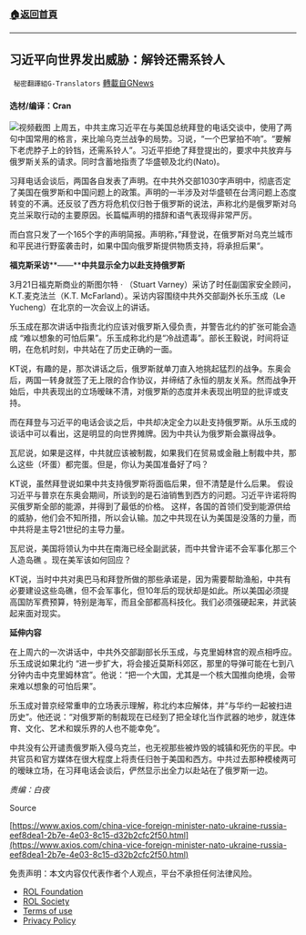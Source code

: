 ###  [:house:返回首頁](https://github.com/ourhimalayas/txt)
---


## 习近平向世界发出威胁：解铃还需系铃人
` 秘密翻譯組G-Translators` [轉載自GNews](https://gnews.org/zh-hans/2212457/)

#### 选材/编译：Cran
![](https://assets.gnews.org/wp-content/uploads/2022/03/16479795471.png)视频截图
上周五，中共主席习近平在与美国总统拜登的电话交谈中，使用了两句中国常用的格言，来比喻乌克兰战争的局势。习说，“一个巴掌拍不响”。“要解下老虎脖子上的铃铛，还需系铃人”。习近平拒绝了拜登提出的，要求中共放弃与俄罗斯关系的请求。同时含蓄地指责了华盛顿及北约(Nato)。

习拜电话会谈后，两国各自发表了声明。在中共外交部1030字声明中，彻底否定了美国在俄罗斯和中国问题上的政策。声明的一半涉及对华盛顿在台湾问题上态度转变的不满。还反驳了西方将危机仅归咎于俄罗斯的说法，声称北约是俄罗斯对乌克兰采取行动的主要原因。长篇幅声明的措辞和语气表现得非常严厉。

而白宫只发了一个165个字的声明简报。声明称，”拜登说，在俄罗斯对乌克兰城市和平民进行野蛮袭击时，如果中国向俄罗斯提供物质支持，将承担后果“。

**福克斯采访****——****中共显示全力以赴支持俄罗斯**

3月21日福克斯商业的斯图尔特 · （Stuart Varney）采访了时任副国家安全顾问，K.T.麦克法兰（K.T. McFarland）。采访内容围绕中共外交部副外长乐玉成（Le Yucheng）在北京的一次会议上的讲话。

乐玉成在那次讲话中指责北约应该对俄罗斯入侵负责，并警告北约的扩张可能会造成 “难以想象的可怕后果”。乐玉成称北约是“冷战遗毒”。部长王毅说，时间将证明，在危机时刻，中共站在了历史正确的一面。

KT说，有趣的是，那次讲话之后，俄罗斯就单刀直入地挑起猛烈的战争。东奥会后，两国一转身就签了无上限的合作协议，并缔结了永恒的朋友关系。然而战争开始后，中共表现出的立场暧昧不清，对俄罗斯的态度并未表现出明显的批评或支持。

而在拜登与习近平的电话会谈之后，中共却决定全力以赴支持俄罗斯。从乐玉成的谈话中可以看出，这是明显的向世界摊牌。因为中共认为俄罗斯会赢得战争。

瓦尼说，如果是这样，中共就应该被制裁，如果我们在贸易或金融上制裁中共，那么这些（坏蛋）都完蛋。但是，你认为美国准备好了吗？

KT说，虽然拜登说如果中共支持俄罗斯将面临后果，但不清楚是什么后果。 假设习近平与普京在东奥会期间，所谈到的是石油销售到西方的问题。习近平许诺将购买俄罗斯全部的能源，并得到了最低的价格。 这样，各国的首领们受到能源供给的威胁，他们会不知所措，所以会认输。加之中共现在认为美国是没落的力量，而中共将是主导21世纪的主导力量。

瓦尼说，美国将领认为中共在南海已经全副武装，而中共曾许诺不会军事化那三个人造岛礁 。现在美军该如何回应？

KT说，当时中共对奥巴马和拜登所做的那些承诺是，因为需要帮助渔船，中共有必要建设这些岛礁，但不会军事化，但10年后的现状却是如此。所以美国必须提高国防军费预算，特别是海军，而且全部都高科技化。我们必须强硬起来，并武装起来面对现实。

**延伸内容**

在上周六的一次讲话中，中共外交部副部长乐玉成，与克里姆林宫的观点相呼应。乐玉成说如果北约 “进一步扩大，将会接近莫斯科郊区，那里的导弹可能在七到八分钟内击中克里姆林宫”。他说：“把一个大国，尤其是一个核大国推向绝境，会带来难以想象的可怕后果”。

乐玉成对普京经常重申的立场表示理解，称北约本应解体，并“与华约一起被扫进历史”。他还说：“对俄罗斯的制裁现在已经到了把全球化当作武器的地步，就连体育、文化、艺术和娱乐界的人也不能幸免”。

中共没有公开谴责俄罗斯入侵乌克兰，也无视那些被炸毁的城镇和死伤的平民。中共官员和官方媒体在很大程度上将责任归咎于美国和西方。中共过去那种模棱两可的暧昧立场，在习拜电话会谈后，俨然显示出全力以赴站在了俄罗斯一边。

*责编：白夜*

Source



[https://www.axios.com/china-vice-foreign-minister-nato-ukraine-russia-eef8dea1-2b7e-4e03-8c15-d32b2cfc2f50.html](https://www.axios.com/china-vice-foreign-minister-nato-ukraine-russia-eef8dea1-2b7e-4e03-8c15-d32b2cfc2f50.html)

 

免责声明：本文内容仅代表作者个人观点，平台不承担任何法律风险。

- [ROL Foundation](https://rolfoundation.org/)
- [ROL Society](https://rolsociety.org/)
- [Terms of use](https://gnews.org/terms-of-use-3/)
- [Privacy Policy](https://gnews.org/privacy-policy/)
